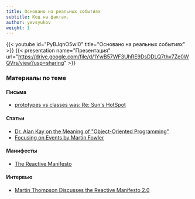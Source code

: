 ```yaml
---
title: Основано на реальных событиях
subtitle: Код на фактах.
author: yevsyukov
weight: 1
---
```


{{< youtube id="PyBJqnO5wl0" title="Основано на реальных событиях" >}}
{{< presentation name="Презентация" url="https://drive.google.com/file/d/1YwB57WF3UhRE9DsDDLQ7thv7Ze0WQVrs/view?usp=sharing" >}}

### Материалы по теме

#### Письма
- [prototypes vs classes was: Re: Sun's HotSpot](http://lists.squeakfoundation.org/pipermail/squeak-dev/1998-October/017019.html)

#### Статьи
- [Dr. Alan Kay on the Meaning of "Object-Oriented Programming"](http://www.purl.org/stefan_ram/pub/doc_kay_oop_en)
- [Focusing on Events by Martin Fowler](https://martinfowler.com/eaaDev/EventNarrative.html)

#### Манифесты
- [The Reactive Manifesto](https://www.reactivemanifesto.org/)

#### Интервью
- [Martin Thompson Discusses the Reactive Manifesto 2.0](https://www.infoq.com/news/2014/10/thompson-reactive-manifesto-2/)
